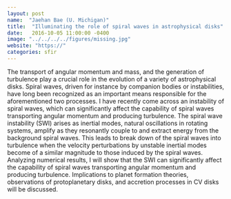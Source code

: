 ```yaml
---
layout: post
name:  "Jaehan Bae (U. Michigan)"
title:  "Illuminating the role of spiral waves in astrophysical disks"
date:   2016-10-05 11:00:00 -0400
image: "../../../../figures/missing.jpg"
website: "https://"
categories: sfir
---
```


The transport of angular momentum and mass, and the generation of 
turbulence play a crucial role in the evolution of a variety of 
astrophysical disks. Spiral waves, driven for instance by companion 
bodies or instabilities, have long been recognized as an important 
means responsible for the aforementioned two processes. I have recently 
come across an instability of spiral waves, which can significantly 
affect the capability of spiral waves transporting angular momentum and 
producing turbulence. The spiral wave instability (SWI) arises as 
inertial modes, natural oscillations in rotating systems, amplify as 
they resonantly couple to and extract energy from the background spiral 
waves. This leads to break down of the spiral waves into turbulence 
when the velocity perturbations by unstable inertial modes become of a 
similar magnitude to those induced by the spiral waves. Analyzing 
numerical results, I will show that the SWI can significantly affect 
the capability of spiral waves transporting angular momentum and 
producing turbulence. Implications to planet formation theories, 
observations of protoplanetary disks, and accretion processes in CV 
disks will be discussed.
